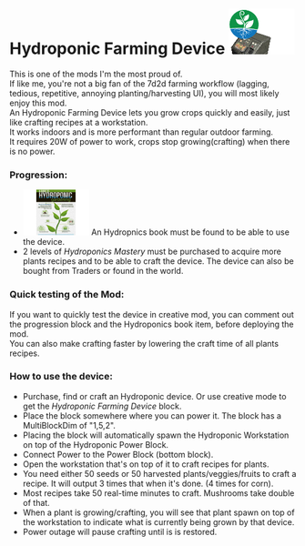 # Hydroponic Farming Device ![hydroFarm](Icons/hydroponicFarmPower.png)

This is one of the mods I'm the most proud of.  
If like me, you're not a big fan of the 7d2d farming workflow (lagging, tedious, repetitive, annoying planting/harvesting UI), you will most likely enjoy this mod.  
An Hydroponic Farming Device lets you grow crops quickly and easily, just like crafting recipes at a workstation.  
It works indoors and is more performant than regular outdoor farming.  
It requires 20W of power to work, crops stop growing(crafting) when there is no power.  

### Progression:
- ![hydroBook](Icons/hydroponicsBook.png) An Hydropnics book must be found to be able to use the device.
- 2 levels of *Hydroponics Mastery* must be purchased to acquire more plants recipes and to be able to craft the device. The device can also be bought from Traders or found in the world.

### Quick testing of the Mod:
If you want to quickly test the device in creative mod, you can comment out the progression block and the Hydroponics book item, before deploying the mod.  
You can also make crafting faster by lowering the craft time of all plants recipes.

### How to use the device:
- Purchase, find or craft an Hydroponic device. Or use creative mode to get the *Hydroponic Farming Device* block.
- Place the block somewhere where you can power it. The block has a MultiBlockDim of "1,5,2".
- Placing the block will automatically spawn the Hydroponic Workstation on top of the Hydroponic Power Block.
- Connect Power to the Power Block (bottom block).
- Open the workstation that's on top of it to craft recipes for plants.
- You need either 50 seeds or 50 harvested plants/veggies/fruits to craft a recipe. It will output 3 times that when it's done. (4 times for corn).
- Most recipes take 50 real-time minutes to craft. Mushrooms take double of that.
- When a plant is growing/crafting, you will see that plant spawn on top of the workstation to indicate what is currently being grown by that device.
- Power outage will pause crafting until is is restored.

